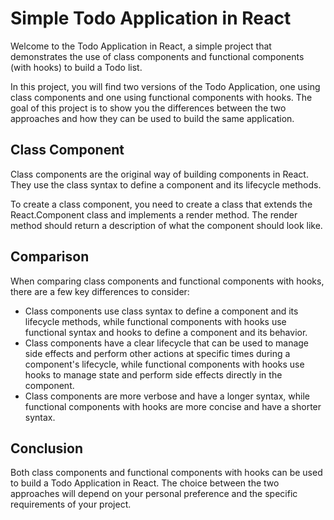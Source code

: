 # Simple Todo Application in React

Welcome to the Todo Application in React, a simple project that demonstrates the use of class components and functional components (with hooks) to build a Todo list.

In this project, you will find two versions of the Todo Application, one using class components and one using functional components with hooks. The goal of this project is to show you the differences between the two approaches and how they can be used to build the same application.

## Class Component

Class components are the original way of building components in React. They use the class syntax to define a component and its lifecycle methods.

To create a class component, you need to create a class that extends the React.Component class and implements a render method. The render method should return a description of what the component should look like.

## Comparison

When comparing class components and functional components with hooks, there are a few key differences to consider:

- Class components use class syntax to define a component and its lifecycle methods, while functional components with hooks use functional syntax and hooks to define a component and its behavior.
- Class components have a clear lifecycle that can be used to manage side effects and perform other actions at specific times during a component's lifecycle, while functional components with hooks use hooks to manage state and perform side effects directly in the component.
- Class components are more verbose and have a longer syntax, while functional components with hooks are more concise and have a shorter syntax.

## Conclusion

Both class components and functional components with hooks can be used to build a Todo Application in React. The choice between the two approaches will depend on your personal preference and the specific requirements of your project.
